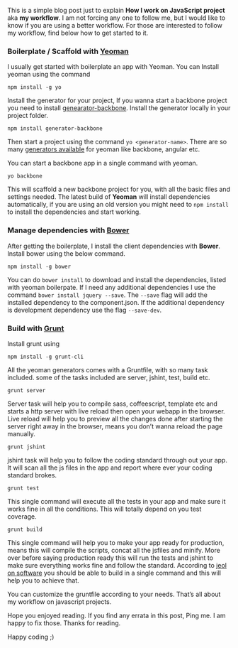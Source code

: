 This is a simple blog post just to explain **How I work on JavaScript project** aka **my workflow**. I am not forcing any one to follow me, but I would like to know if you are using a better workflow. For those are interested to follow my workflow, find below how to get started to it.

### Boilerplate / Scaffold with [Yeoman](http://yeoman.io)

I usually get started with boilerplate an app with Yeoman. You can Install yeoman using the command

`npm install -g yo`

Install the generator for your project, If you wanna start a backbone project you need to install [genearator-backbone](https://github.com/yeoman/generator-backbone). Install the generator locally in your project folder.

`npm install generator-backbone`

Then start a project using the command `yo <generator-name>`. There are so many [generators available](https://npmjs.org/browse/keyword/yeoman-generator) for yeoman like backbone, angular etc.

You can start a backbone app in a single command with yeoman.

`yo backbone`

This will scaffold a new backbone project for you, with all the basic files and settings needed. The latest build of **Yeoman** will install dependencies automatically, if you are using an old version you might need to `npm install` to install the dependencies and start working.

### Manage dependencies with [Bower](http://bower.io)

After getting the boilerplate, I install the client dependencies with **Bower**. Install bower using the below command.

`npm install -g bower`

You can do `bower install` to download and install the dependencies, listed with yeoman boilerpate. If I need any additional dependencies I use the command `bower install jquery --save`. The `--save` flag will add the installed dependency to the component.json. If the additional dependency is development dependency use the flag `--save-dev`.

### Build with [Grunt](http://gruntjs.com)

Install grunt using

`npm install -g grunt-cli`

All the yeoman generators comes with a Gruntfile, with so many task included. some of the tasks included are server, jshint, test, build etc.

`grunt server`

Server task will help you to compile sass, coffeescript, template etc and starts a http server with live reload then open your webapp in the browser. Live reload will help you to preview all the changes done after starting the server right away in the browser, means you don’t wanna reload the page manually.

`grunt jshint`

jshint task will help you to follow the coding standard through out your app. It will scan all the js files in the app and report where ever your coding standard brokes.

`grunt test`

This single command will execute all the tests in your app and make sure it works fine in all the conditions. This will totally depend on you test coverage.

`grunt build`

This single command will help you to make your app ready for production, means this will compile the scripts, concat all the jsfiles and minify. More over before saying production ready this will run the tests and jshint to make sure everything works fine and follow the standard. According to [jeol on software](http://www.joelonsoftware.com/articles/fog0000000043.html) you should be able to build in a single command and this will help you to achieve that.

You can customize the gruntfile according to your needs. That’s all about my workflow on javascript projects.

Hope you enjoyed reading. If you find any errata in this post, Ping me. I am happy to fix those. Thanks for reading.

Happy coding ;)
